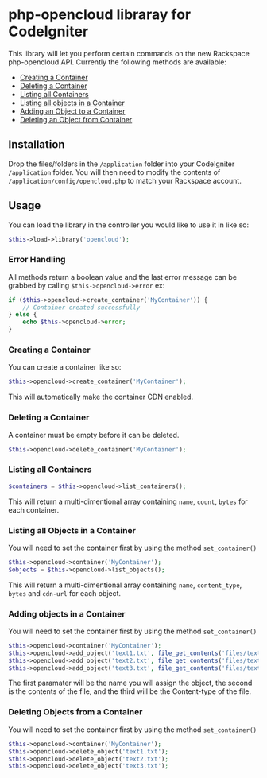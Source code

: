 php-opencloud libraray for CodeIgniter
=============================

This library will let you perform certain commands on the new Rackspace php-opencloud API. Currently the following methods are available:

* [Creating a Container](#create)
* [Deleting a Container](#delete)
* [Listing all Containers](#list)
* [Listing all objects in a Container](#list_objects)
* [Adding an Object to a Container](#add_object)
* [Deleting an Object from Container](#delete_object)

## Installation ##
Drop the files/folders in the `/application` folder into your CodeIgniter `/application` folder. You will then need to modify the contents of `/application/config/opencloud.php` to match your Rackspace account.

## Usage ##
You can load the library in the controller you would like to use it in like so:
```php
$this->load->library('opencloud');
```

### Error Handling ###
All methods return a boolean value and the last error message can be grabbed by calling `$this->opencloud->error` ex:
```php
if ($this->opencloud->create_container('MyContainer')) {
	// Container created successfully
} else {
	echo $this->opencloud->error;
}
```

### <a name="create"></a>Creating a Container ###
You can create a container like so:
```php
$this->opencloud->create_container('MyContainer');
```
This will automatically make the container CDN enabled.


### <a name="delete"></a>Deleting a Container ###
A container must be empty before it can be deleted.
```php
$this->opencloud->delete_container('MyContainer');
```

### <a name="list"></a>Listing all Containers ###
```php
$containers = $this->opencloud->list_containers();
```
This will return a multi-dimentional array containing `name`, `count`, `bytes` for each container.

### <a name="list_objects"></a>Listing all Objects in a Container ###
You will need to set the container first by using the method `set_container()`
```php
$this->opencloud->container('MyContainer');
$objects = $this->opencloud->list_objects();
```
This will return a multi-dimentional array containing `name`, `content_type`, `bytes` and `cdn-url` for each object.

### <a name="add_object"></a>Adding objects in a Container ###
You will need to set the container first by using the method `set_container()`
```php
$this->opencloud->container('MyContainer');
$this->opencloud->add_object('text1.txt', file_get_contents('files/text1.txt'), 'text/plain');
$this->opencloud->add_object('text2.txt', file_get_contents('files/text2.txt'), 'text/plain');
$this->opencloud->add_object('text3.txt', file_get_contents('files/text3.txt'), 'text/plain');
```
The first paramater will be the name you will assign the object, the second is the contents of the file, and the third will be the Content-type of the file.

### <a name="delete_object"></a>Deleting Objects from a Container ###
You will need to set the container first by using the method `set_container()`
```php
$this->opencloud->container('MyContainer');
$this->opencloud->delete_object('text1.txt');
$this->opencloud->delete_object('text2.txt');
$this->opencloud->delete_object('text3.txt');
```
